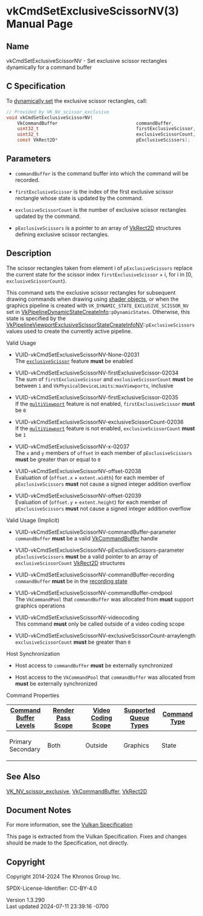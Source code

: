 # vkCmdSetExclusiveScissorNV(3) Manual Page

## Name

vkCmdSetExclusiveScissorNV - Set exclusive scissor rectangles
dynamically for a command buffer



## <a href="#_c_specification" class="anchor"></a>C Specification

To <a
href="https://registry.khronos.org/vulkan/specs/1.3-extensions/html/vkspec.html#pipelines-dynamic-state"
target="_blank" rel="noopener">dynamically set</a> the exclusive scissor
rectangles, call:

``` c
// Provided by VK_NV_scissor_exclusive
void vkCmdSetExclusiveScissorNV(
    VkCommandBuffer                             commandBuffer,
    uint32_t                                    firstExclusiveScissor,
    uint32_t                                    exclusiveScissorCount,
    const VkRect2D*                             pExclusiveScissors);
```

## <a href="#_parameters" class="anchor"></a>Parameters

- `commandBuffer` is the command buffer into which the command will be
  recorded.

- `firstExclusiveScissor` is the index of the first exclusive scissor
  rectangle whose state is updated by the command.

- `exclusiveScissorCount` is the number of exclusive scissor rectangles
  updated by the command.

- `pExclusiveScissors` is a pointer to an array of
  [VkRect2D](https://registry.khronos.org/vulkan/specs/1.3-extensions/man/html/VkRect2D.html) structures defining exclusive scissor
  rectangles.

## <a href="#_description" class="anchor"></a>Description

The scissor rectangles taken from element i of `pExclusiveScissors`
replace the current state for the scissor index
`firstExclusiveScissor` + i, for i in \[0, `exclusiveScissorCount`).

This command sets the exclusive scissor rectangles for subsequent
drawing commands when drawing using <a
href="https://registry.khronos.org/vulkan/specs/1.3-extensions/html/vkspec.html#shaders-objects"
target="_blank" rel="noopener">shader objects</a>, or when the graphics
pipeline is created with `VK_DYNAMIC_STATE_EXCLUSIVE_SCISSOR_NV` set in
[VkPipelineDynamicStateCreateInfo](https://registry.khronos.org/vulkan/specs/1.3-extensions/man/html/VkPipelineDynamicStateCreateInfo.html)::`pDynamicStates`.
Otherwise, this state is specified by the
[VkPipelineViewportExclusiveScissorStateCreateInfoNV](https://registry.khronos.org/vulkan/specs/1.3-extensions/man/html/VkPipelineViewportExclusiveScissorStateCreateInfoNV.html)::`pExclusiveScissors`
values used to create the currently active pipeline.

Valid Usage

- <a href="#VUID-vkCmdSetExclusiveScissorNV-None-02031"
  id="VUID-vkCmdSetExclusiveScissorNV-None-02031"></a>
  VUID-vkCmdSetExclusiveScissorNV-None-02031  
  The <a
  href="https://registry.khronos.org/vulkan/specs/1.3-extensions/html/vkspec.html#features-exclusiveScissor"
  target="_blank" rel="noopener"><code>exclusiveScissor</code></a>
  feature **must** be enabled

- <a href="#VUID-vkCmdSetExclusiveScissorNV-firstExclusiveScissor-02034"
  id="VUID-vkCmdSetExclusiveScissorNV-firstExclusiveScissor-02034"></a>
  VUID-vkCmdSetExclusiveScissorNV-firstExclusiveScissor-02034  
  The sum of `firstExclusiveScissor` and `exclusiveScissorCount`
  **must** be between `1` and `VkPhysicalDeviceLimits`::`maxViewports`,
  inclusive

- <a href="#VUID-vkCmdSetExclusiveScissorNV-firstExclusiveScissor-02035"
  id="VUID-vkCmdSetExclusiveScissorNV-firstExclusiveScissor-02035"></a>
  VUID-vkCmdSetExclusiveScissorNV-firstExclusiveScissor-02035  
  If the <a
  href="https://registry.khronos.org/vulkan/specs/1.3-extensions/html/vkspec.html#features-multiViewport"
  target="_blank" rel="noopener"><code>multiViewport</code></a> feature
  is not enabled, `firstExclusiveScissor` **must** be `0`

- <a href="#VUID-vkCmdSetExclusiveScissorNV-exclusiveScissorCount-02036"
  id="VUID-vkCmdSetExclusiveScissorNV-exclusiveScissorCount-02036"></a>
  VUID-vkCmdSetExclusiveScissorNV-exclusiveScissorCount-02036  
  If the <a
  href="https://registry.khronos.org/vulkan/specs/1.3-extensions/html/vkspec.html#features-multiViewport"
  target="_blank" rel="noopener"><code>multiViewport</code></a> feature
  is not enabled, `exclusiveScissorCount` **must** be `1`

- <a href="#VUID-vkCmdSetExclusiveScissorNV-x-02037"
  id="VUID-vkCmdSetExclusiveScissorNV-x-02037"></a>
  VUID-vkCmdSetExclusiveScissorNV-x-02037  
  The `x` and `y` members of `offset` in each member of
  `pExclusiveScissors` **must** be greater than or equal to `0`

- <a href="#VUID-vkCmdSetExclusiveScissorNV-offset-02038"
  id="VUID-vkCmdSetExclusiveScissorNV-offset-02038"></a>
  VUID-vkCmdSetExclusiveScissorNV-offset-02038  
  Evaluation of (`offset.x` + `extent.width`) for each member of
  `pExclusiveScissors` **must** not cause a signed integer addition
  overflow

- <a href="#VUID-vkCmdSetExclusiveScissorNV-offset-02039"
  id="VUID-vkCmdSetExclusiveScissorNV-offset-02039"></a>
  VUID-vkCmdSetExclusiveScissorNV-offset-02039  
  Evaluation of (`offset.y` + `extent.height`) for each member of
  `pExclusiveScissors` **must** not cause a signed integer addition
  overflow

Valid Usage (Implicit)

- <a href="#VUID-vkCmdSetExclusiveScissorNV-commandBuffer-parameter"
  id="VUID-vkCmdSetExclusiveScissorNV-commandBuffer-parameter"></a>
  VUID-vkCmdSetExclusiveScissorNV-commandBuffer-parameter  
  `commandBuffer` **must** be a valid
  [VkCommandBuffer](https://registry.khronos.org/vulkan/specs/1.3-extensions/man/html/VkCommandBuffer.html) handle

- <a href="#VUID-vkCmdSetExclusiveScissorNV-pExclusiveScissors-parameter"
  id="VUID-vkCmdSetExclusiveScissorNV-pExclusiveScissors-parameter"></a>
  VUID-vkCmdSetExclusiveScissorNV-pExclusiveScissors-parameter  
  `pExclusiveScissors` **must** be a valid pointer to an array of
  `exclusiveScissorCount` [VkRect2D](https://registry.khronos.org/vulkan/specs/1.3-extensions/man/html/VkRect2D.html) structures

- <a href="#VUID-vkCmdSetExclusiveScissorNV-commandBuffer-recording"
  id="VUID-vkCmdSetExclusiveScissorNV-commandBuffer-recording"></a>
  VUID-vkCmdSetExclusiveScissorNV-commandBuffer-recording  
  `commandBuffer` **must** be in the [recording
  state](#commandbuffers-lifecycle)

- <a href="#VUID-vkCmdSetExclusiveScissorNV-commandBuffer-cmdpool"
  id="VUID-vkCmdSetExclusiveScissorNV-commandBuffer-cmdpool"></a>
  VUID-vkCmdSetExclusiveScissorNV-commandBuffer-cmdpool  
  The `VkCommandPool` that `commandBuffer` was allocated from **must**
  support graphics operations

- <a href="#VUID-vkCmdSetExclusiveScissorNV-videocoding"
  id="VUID-vkCmdSetExclusiveScissorNV-videocoding"></a>
  VUID-vkCmdSetExclusiveScissorNV-videocoding  
  This command **must** only be called outside of a video coding scope

- <a
  href="#VUID-vkCmdSetExclusiveScissorNV-exclusiveScissorCount-arraylength"
  id="VUID-vkCmdSetExclusiveScissorNV-exclusiveScissorCount-arraylength"></a>
  VUID-vkCmdSetExclusiveScissorNV-exclusiveScissorCount-arraylength  
  `exclusiveScissorCount` **must** be greater than `0`

Host Synchronization

- Host access to `commandBuffer` **must** be externally synchronized

- Host access to the `VkCommandPool` that `commandBuffer` was allocated
  from **must** be externally synchronized

Command Properties

<table class="tableblock frame-all grid-all stretch">
<colgroup>
<col style="width: 20%" />
<col style="width: 20%" />
<col style="width: 20%" />
<col style="width: 20%" />
<col style="width: 20%" />
</colgroup>
<thead>
<tr>
<th class="tableblock halign-left valign-top"><a
href="#VkCommandBufferLevel">Command Buffer Levels</a></th>
<th class="tableblock halign-left valign-top"><a
href="#vkCmdBeginRenderPass">Render Pass Scope</a></th>
<th class="tableblock halign-left valign-top"><a
href="#vkCmdBeginVideoCodingKHR">Video Coding Scope</a></th>
<th class="tableblock halign-left valign-top"><a
href="#VkQueueFlagBits">Supported Queue Types</a></th>
<th class="tableblock halign-left valign-top"><a
href="#fundamentals-queueoperation-command-types">Command Type</a></th>
</tr>
</thead>
<tbody>
<tr>
<td class="tableblock halign-left valign-top"><p>Primary<br />
Secondary</p></td>
<td class="tableblock halign-left valign-top"><p>Both</p></td>
<td class="tableblock halign-left valign-top"><p>Outside</p></td>
<td class="tableblock halign-left valign-top"><p>Graphics</p></td>
<td class="tableblock halign-left valign-top"><p>State</p></td>
</tr>
</tbody>
</table>

## <a href="#_see_also" class="anchor"></a>See Also

[VK_NV_scissor_exclusive](https://registry.khronos.org/vulkan/specs/1.3-extensions/man/html/VK_NV_scissor_exclusive.html),
[VkCommandBuffer](https://registry.khronos.org/vulkan/specs/1.3-extensions/man/html/VkCommandBuffer.html), [VkRect2D](https://registry.khronos.org/vulkan/specs/1.3-extensions/man/html/VkRect2D.html)

## <a href="#_document_notes" class="anchor"></a>Document Notes

For more information, see the <a
href="https://registry.khronos.org/vulkan/specs/1.3-extensions/html/vkspec.html#vkCmdSetExclusiveScissorNV"
target="_blank" rel="noopener">Vulkan Specification</a>

This page is extracted from the Vulkan Specification. Fixes and changes
should be made to the Specification, not directly.

## <a href="#_copyright" class="anchor"></a>Copyright

Copyright 2014-2024 The Khronos Group Inc.

SPDX-License-Identifier: CC-BY-4.0

Version 1.3.290  
Last updated 2024-07-11 23:39:16 -0700
